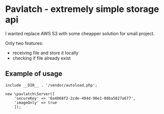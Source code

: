 # Pavlatch - extremely simple storage api

I wanted replace AWS S3 with some cheapper solution for small project.

Only two features:
- receiving file and store it locally
- checking if file already exist

## Example of usage

```
include __DIR__ . '/vendor/autoload.php';

new \pavlatch\Server([
    'secureKey' => '6a4068f2-2cde-494d-90e1-08ba5827a677',
    'imageOnly' => true
    ]);

```
